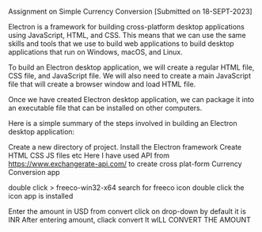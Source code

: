 Assignment on Simple Currency Conversion [Submitted on 18-SEPT-2023]


Electron is a framework for building cross-platform desktop applications using JavaScript, HTML, and CSS. This means that we can use the same skills and tools that we use to build web applications to build desktop applications that run on Windows, macOS, and Linux.

To build an Electron desktop application, we will create a regular HTML file, CSS file, and JavaScript file. We will also need to create a main JavaScript file that will create a browser window and load  HTML file.

Once we have created  Electron desktop application, we can package it into an executable file that can be installed on other computers.

Here is a simple summary of the steps involved in building an Electron desktop application:

Create a new directory of project.
Install the Electron framework
Create HTML CSS JS files etc
Here I have used API from https://www.exchangerate-api.com/ to create cross plat-form Currency Conversion app

double click >   freeco-win32-x64
search for freeco icon 
double click the icon
app is installed

Enter the amount in USD from convert
click on drop-down by default it is INR
After entering amount, cliack convert
It wILL CONVERT THE AMOUNT




